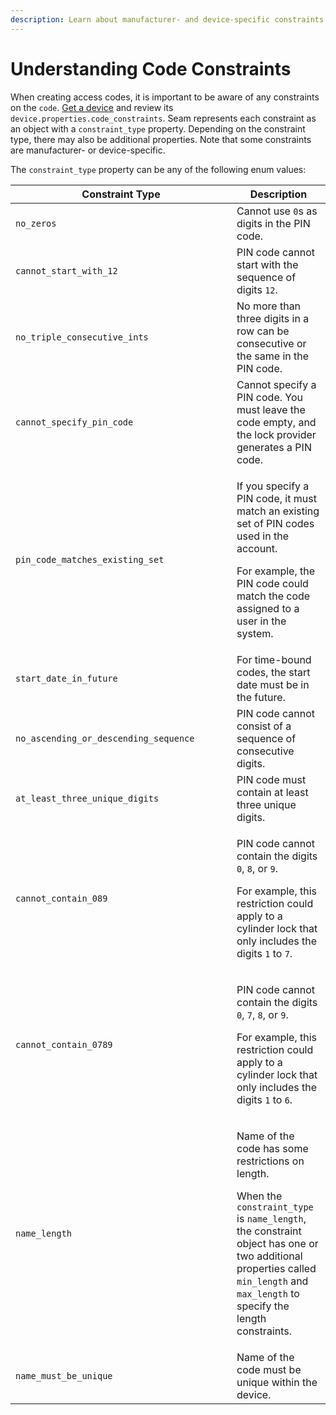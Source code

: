 ```yaml
---
description: Learn about manufacturer- and device-specific constraints on codes.
---
```


# Understanding Code Constraints

When creating access codes, it is important to be aware of any constraints on the `code`. [Get a device](../../../../api-clients/devices/get.md) and review its `device.properties.code_constraints`. Seam represents each constraint as an object with a `constraint_type` property. Depending on the constraint type, there may also be additional properties. Note that some constraints are manufacturer- or device-specific.

The `constraint_type` property can be any of the following enum values:

<table><thead><tr><th width="338">Constraint Type</th><th>Description</th></tr></thead><tbody><tr><td><code>no_zeros</code></td><td>Cannot use <code>0</code>s as digits in the PIN code.</td></tr><tr><td><code>cannot_start_with_12</code></td><td>PIN code cannot start with the sequence of digits <code>12</code>.</td></tr><tr><td><code>no_triple_consecutive_ints</code></td><td>No more than three digits in a row can be consecutive or the same in the PIN code.</td></tr><tr><td><code>cannot_specify_pin_code</code></td><td>Cannot specify a PIN code. You must leave the code empty, and the lock provider generates a PIN code.</td></tr><tr><td><code>pin_code_matches_existing_set</code></td><td><p>If you specify a PIN code, it must match an existing set of PIN codes used in the account.</p><p>For example, the PIN code could match the code assigned to a user in the system.</p></td></tr><tr><td><code>start_date_in_future</code></td><td>For time-bound codes, the start date must be in the future.</td></tr><tr><td><code>no_ascending_or_descending_sequence</code></td><td>PIN code cannot consist of a sequence of consecutive digits.</td></tr><tr><td><code>at_least_three_unique_digits</code></td><td>PIN code must contain at least three unique digits.</td></tr><tr><td><code>cannot_contain_089</code></td><td><p>PIN code cannot contain the digits <code>0</code>, <code>8</code>, or <code>9</code>.</p><p>For example, this restriction could apply to a cylinder lock that only includes the digits <code>1</code> to <code>7</code>.</p></td></tr><tr><td><code>cannot_contain_0789</code></td><td><p>PIN code cannot contain the digits <code>0</code>, <code>7</code>, <code>8</code>, or <code>9</code>.</p><p>For example, this restriction could apply to a cylinder lock that only includes the digits <code>1</code> to <code>6</code>.</p></td></tr><tr><td><code>name_length</code></td><td><p>Name of the code has some restrictions on length.</p><p>When the <code>constraint_type</code> is <code>name_length</code>, the constraint object has one or two additional properties called <code>min_length</code> and <code>max_length</code> to specify the length constraints.</p></td></tr><tr><td><code>name_must_be_unique</code></td><td>Name of the code must be unique within the device.</td></tr></tbody></table>

